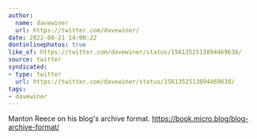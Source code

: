 ```yaml
---
author:
  name: davewiner
  url: https://twitter.com/davewiner/
date: 2022-08-21 14:00:22
dontinlinephotos: true
like_of: https://twitter.com/davewiner/status/1561352513894469638/
source: twitter
syndicated:
- type: twitter
  url: https://twitter.com/davewiner/status/1561352513894469638/
tags:
- davewiner
---
```


Manton Reece on his blog's archive format.  https://book.micro.blog/blog-archive-format/